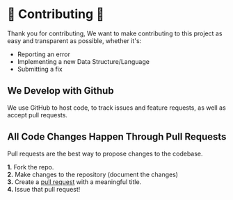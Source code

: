 # :tada: Contributing :tada:
Thank you for contributing, We want to make contributing to this project as easy and transparent as possible, whether it's:

- Reporting an error
- Implementing a new Data Structure/Language
- Submitting a fix

## We Develop with Github
We use GitHub to host code, to track issues and feature requests, as well as accept pull requests.

## All Code Changes Happen Through Pull Requests
Pull requests are the best way to propose changes to the codebase.

**1.** Fork the repo.  
**2.** Make changes to the repository (document the changes)  
**3.** Create a [pull request](https://github.com/DeerDen/Data-Structures-and-Algorithms/pulls) with a meaningful title.  
**4.** Issue that pull request!  
